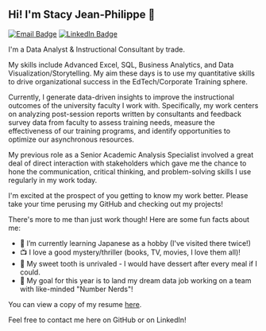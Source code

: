 ## Hi! I'm Stacy Jean-Philippe 👋

[![Email Badge](https://img.shields.io/badge/Gmail-D14836?style=for-the-badge&logo=gmail&logoColor=white)](mailto:stacyjeanphilippe1212@gmail.com)  [![LinkedIn Badge](https://img.shields.io/badge/LinkedIn-0077B5?style=for-the-badge&logo=linkedin&logoColor=white)](https://www.linkedin.com/in/stacy-jean-philippe/)

I'm a Data Analyst & Instructional Consultant by trade.

My skills include Advanced Excel, SQL, Business Analytics, and Data Visualization/Storytelling. My aim these days is to use my quantitative skills to drive organizational success in the EdTech/Corporate Training sphere.  

Currently, I generate data-driven insights to improve the instructional outcomes of the university faculty I work with. Specifically, my work centers on analyzing post-session reports written by consultants and feedback survey data from faculty to assess training needs, measure the effectiveness of our training programs, and identify opportunities to optimize our asynchronous resources. 

My previous role as a Senior Academic Analysis Specialist involved a great deal of direct interaction with stakeholders which gave me the chance to hone the communication, critical thinking, and problem-solving skills I use regularly in my work today. 

I'm excited at the prospect of you getting to know my work better. Please take your time perusing my GitHub and checking out my projects!


There's more to me than just work though! Here are some fun facts about me: 

- 👘 I’m currently learning Japanese as a hobby (I've visited there twice!)
- 📺 I love a good mystery/thriller (books, TV, movies, I love them all)!
- 🍪 My sweet tooth is unrivaled - I would have dessert after every meal if I could.
- 🎯 My goal for this year is to land my dream data job working on a team with like-minded "Number Nerds"!

You can view a copy of my resume [here](https://docs.google.com/document/d/1hGUgDqjkSuB34EJQwzaDUB31SjpC1u6acUfO2H77Ncg/edit?usp=sharing).

Feel free to contact me here on GitHub or on LinkedIn!


